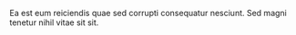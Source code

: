 Ea est eum reiciendis quae sed corrupti consequatur nesciunt.
Sed magni tenetur nihil vitae sit sit.